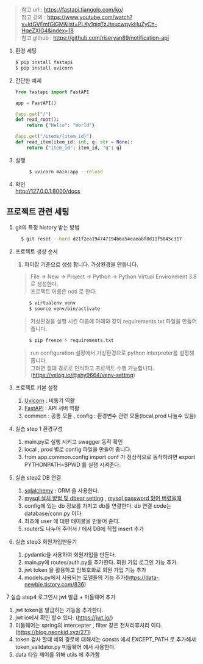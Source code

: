 > 참고 url : https://fastapi.tiangolo.com/ko/  
> 참고 강의 : https://www.youtube.com/watch?v=ktGVFmfGiGM&list=PLKy1qiqTzJteucwpykHuZyCh-HqeZXIG4&index=18  
> 참고 github : https://github.com/riseryan89/notification-api

1. 환경 세팅

    ```bash
    $ pip install fastapi
    $ pip install uvicorn
    ```

2. 간단한 예제

    ```python
    from fastapi import FastAPI
    
    app = FastAPI()
    
    @app.get("/")
    def read_root():
        return {"Hello": "World"}
    
    @app.get("/items/{item_id}")
    def read_item(item_id: int, q: str = None):
        return {"item_id": item_id, "q": q}
    ```

3. 실행

   ```bash
        $ uvicorn main:app --reload
   ```

4. 확인  
   http://127.0.0.1:8000/docs

## 프로젝트 관련 세팅

1. git의 특정 history 받는 방법
   ```bash
     $ git reset --hard d21f2ea194747194b6a54eaeabf8d11f5045c317
   ```  

2. 프로젝트 생성 순서
    1. 파이참 기준으로 생성 합니다. 가상환경을 만듭니다.
   > File -> New -> Project -> Python -> Python Virtual Environment 3.8로 생성한다.  
   > 프로젝트 이름은 noti 로 한다.
   ```bash
        $ virtualenv venv
        $ source venv/bin/activate
   ```   
   > 가상환경을 실행 시킨 다음에 아래와 같이 requirements.txt 파일을 만들어 줍니다.
   ```bash
        $ pip freeze > requirements.txt
   ```
   > run configuration 설정에서 가상환경으로 python interpreter를 설정해 줍니다.   
   > 그러면 절대 경로로 인식하고 프로젝트 수행 가능합니다. (https://velog.io/@shy9664/venv-setting)

3. 프로젝트 기본 설정
    1. [Uvicorn](https://chacha95.github.io/2021-01-16-python6/) : 비동기 역활
    2. [FastAPI](https://fastapi.tiangolo.com/ko/) : API 서버 역활
    3. common : 공통 모듈 , config : 환경변수 관련 모듈(local,prod 나눌수 있음)

4. 실습 step 1 환경구성
    1. main.py로 실행 시키고 swagger 동작 확인
    2. local , prod 별로 config 파일을 만들어 줍니다.
    3. from app.common.config import conf 가 정상적으로 동작하려면 export PYTHONPATH=$PWD 를 실행 시켜준다.  

5. 실습 step2 DB 연결
    1. [sqlalchemy](https://docs.sqlalchemy.org/en/14/) : ORM 을 사용한다.
    2. [mysql 설치 방법 및 dbear setting](https://citronbanana.tistory.com/11) , [mysql password 잃어 버렸을때](https://velog.io/@sorzzzzy/MySQL-Mac-MySQL-root-%EB%B9%84%EB%B0%80%EB%B2%88%ED%98%B8-%EC%B4%88%EA%B8%B0%ED%99%94%ED%95%98%EA%B8%B0)  
    3. config에 있는 db 정보를 가지고 db를 연결한다. db 연결 code는 database/conn.py 이다.  
    4. 최초에 user 에 대한 테이블을 만들어 준다.
    5. router도 나누어 주어서 / 에서 DB에 직접 insert 추가

6. 실습 step3 회원가입만들기
   1. pydantic을 사용하여 회원가입을 만든다.
   2. main.py에 routes/auth.py를 추가한다. 회원 가입 로그인 기능 추가.
   3. jwt token 을 활용하고 암복호화로 회원 가입 기능 추가
   4. models.py에서 사용되는 모델들의 기능 추가(https://data-newbie.tistory.com/836)

7  실습 step4 로그인시 jwt 발급 + 미들웨어 추가
   1. jwt token을 발급하는 기능을 추가한다.
   2. jwt io에서 확인 할수 있다. (https://jwt.io/)
   3. 미들웨어는 spring의 intercepter , filter 같은 전처리후처리 이다.(https://blog.neonkid.xyz/271)
   4. token 검사 할때 예외 경로에 대해서는 consts 에서 EXCEPT_PATH 로 추가해서 token_validator.py 미들웨어 에서 사용한다.
   5. data 타임 제어를 위해 utils 에 추가함